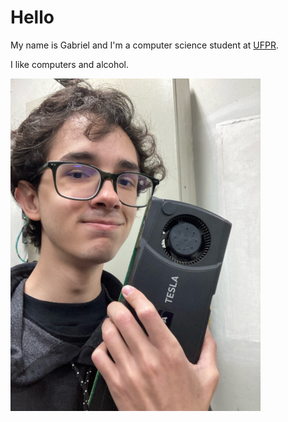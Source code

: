 <!-- Gabriel :: 2025-01-04 09:31:00 -->

# Hello

My name is Gabriel and I'm a computer science student at
[UFPR](https://web.inf.ufpr.br/dinf/).

I like computers and alcohol.

![Me holding a Nvidia Tesla](/static/profile.png)
